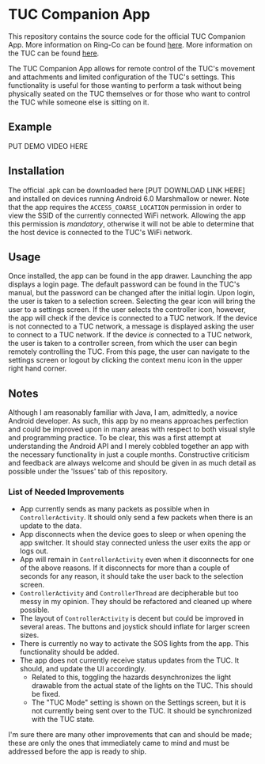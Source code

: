 <p><a href="https://www.ring-co.com/tuctrack/"><img src="https://github.com/S1lentHurr1cane/TUC-App/blob/master/resources/ring-co_TUC-01.svg" alt="" /></a></p>

# TUC Companion App
This repository contains the source code for the official TUC Companion App. More information on Ring-Co can be found [here](https://www.ring-co.com/). More information on the TUC can be found [here](https://www.ring-co.com/tuctrack/).

The TUC Companion App allows for remote control of the TUC's movement and attachments and limited configuration of the TUC's settings. This functionality is useful for those wanting to perform a task without being physically seated on the TUC themselves or for those who want to control the TUC while someone else is sitting on it.

## Example

PUT DEMO VIDEO HERE

## Installation

The official .apk can be downloaded here [PUT DOWNLOAD LINK HERE] and installed on devices running Android 6.0 Marshmallow or newer. Note that the app requires the `ACCESS_COARSE_LOCATION` permission in order to view the SSID of the currently connected WiFi network. Allowing the app this permission is _mandatory_, otherwise it will not be able to determine that the host device is connected to the TUC's WiFi network.

## Usage

Once installed, the app can be found in the app drawer. Launching the app displays a login page. The default password can be found in the TUC's manual, but the password can be changed after the initial login. Upon login, the user is taken to a selection screen. Selecting the gear icon will bring the user to a settings screen. If the user selects the controller icon, however, the app will check if the device is connected to a TUC network. If the device is not connected to a TUC network, a message is displayed asking the user to connect to a TUC network. If the device _is_ connected to a TUC network, the user is taken to a controller screen, from which the user can begin remotely controlling the TUC. From this page, the user can navigate to the settings screen or logout by clicking the context menu icon in the upper right hand corner.

## Notes

Although I am reasonably familiar with Java, I am, admittedly, a novice Android developer. As such, this app by no means approaches perfection and could be improved upon in many areas with respect to both visual style and programming practice. To be clear, this was a first attempt at understanding the Android API and I merely cobbled together an app with the necessary functionality in just a couple months. Constructive criticism and feedback are always welcome and should be given in as much detail as possible under the 'Issues' tab of this repository.

### List of Needed Improvements
* App currently sends as many packets as possible when in `ControllerActivity`. It should only send a few packets when there is an update to the data.
* App disconnects when the device goes to sleep or when opening the app switcher. It should stay connected unless the user exits the app or logs out.
* App will remain in `ControllerActivity` even when it disconnects for one of the above reasons. If it disconnects for more than a couple of seconds for any reason, it should take the user back to the selection screen.
* `ControllerActivity` and `ControllerThread` are decipherable but too messy in my opinion. They should be refactored and cleaned up where possible.
* The layout of `ControllerActivity` is decent but could be improved in several areas. The buttons and joystick should inflate for larger screen sizes.
* There is currently no way to activate the SOS lights from the app. This functionality should be added.
* The app does not currently receive status updates from the TUC. It should, and update the UI accordingly.
  * Related to this, toggling the hazards desynchronizes the light drawable from the actual state of the lights on the TUC. This should be fixed.
  * The "TUC Mode" setting is shown on the Settings screen, but it is not currently being sent over to the TUC. It should be synchronized with the TUC state.
  
I'm sure there are many other improvements that can and should be made; these are only the ones that immediately came to mind and must be addressed before the app is ready to ship.
